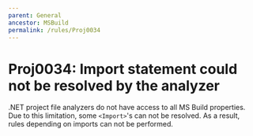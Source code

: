 ```yaml
---
parent: General
ancestor: MSBuild
permalink: /rules/Proj0034
---
```


# Proj0034: Import statement could not be resolved by the analyzer
.NET project file analyzers do not have access to all MS Build properties. Due
to this limitation, some `<Import>`'s can not be resolved. As a result, rules
depending on imports can not be performed.
